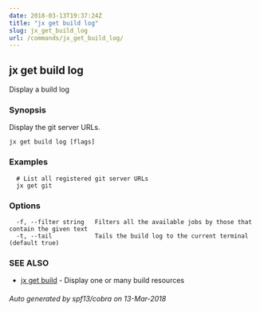 ```yaml
---
date: 2018-03-13T19:37:24Z
title: "jx get build log"
slug: jx_get_build_log
url: /commands/jx_get_build_log/
---
```

## jx get build log

Display a build log

### Synopsis


Display the git server URLs.

```
jx get build log [flags]
```

### Examples

```
  # List all registered git server URLs
  jx get git
```

### Options

```
  -f, --filter string   Filters all the available jobs by those that contain the given text
  -t, --tail            Tails the build log to the current terminal (default true)
```

### SEE ALSO
* [jx get build](/commands/jx_get_build/)	 - Display one or many build resources

###### Auto generated by spf13/cobra on 13-Mar-2018
